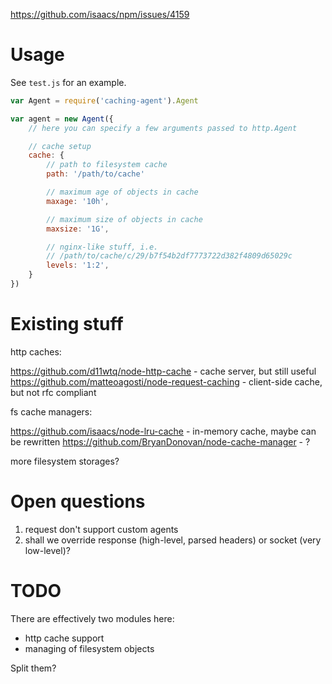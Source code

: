 
https://github.com/isaacs/npm/issues/4159

# Usage

See `test.js` for an example.

```javascript
var Agent = require('caching-agent').Agent

var agent = new Agent({
	// here you can specify a few arguments passed to http.Agent

	// cache setup
	cache: {
		// path to filesystem cache
		path: '/path/to/cache'

		// maximum age of objects in cache
		maxage: '10h',

		// maximum size of objects in cache
		maxsize: '1G',

		// nginx-like stuff, i.e.
		// /path/to/cache/c/29/b7f54b2df7773722d382f4809d65029c
		levels: '1:2',
	}
})
```

# Existing stuff

http caches:

https://github.com/d11wtq/node-http-cache - cache server, but still useful
https://github.com/matteoagosti/node-request-caching - client-side cache, but not rfc compliant

fs cache managers:

https://github.com/isaacs/node-lru-cache - in-memory cache, maybe can be rewritten
https://github.com/BryanDonovan/node-cache-manager - ?

more filesystem storages?

# Open questions

1. request don't support custom agents
2. shall we override response (high-level, parsed headers) or socket (very low-level)?

# TODO

There are effectively two modules here:

- http cache support
- managing of filesystem objects

Split them?

